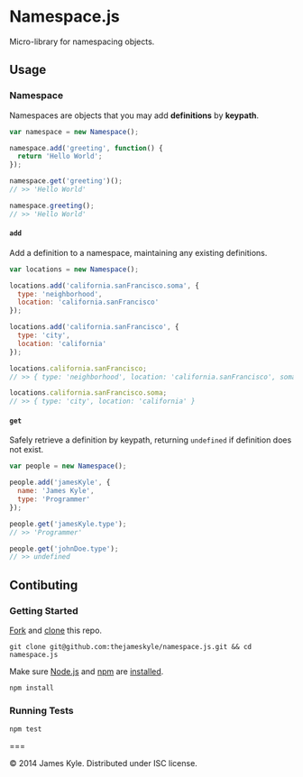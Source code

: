 Namespace.js
============

Micro-library for namespacing objects.

## Usage

### Namespace

Namespaces are objects that you may add **definitions** by **keypath**.

```js
var namespace = new Namespace();

namespace.add('greeting', function() {
  return 'Hello World';
});

namespace.get('greeting')();
// >> 'Hello World'

namespace.greeting();
// >> 'Hello World'
```

#### `add`

Add a definition to a namespace, maintaining any existing definitions.

```js
var locations = new Namespace();

locations.add('california.sanFrancisco.soma', {
  type: 'neighborhood',
  location: 'california.sanFrancisco'
});

locations.add('california.sanFrancisco', {
  type: 'city',
  location: 'california'
});

locations.california.sanFrancisco;
// >> { type: 'neighborhood', location: 'california.sanFrancisco', soma: {...} }

locations.california.sanFrancisco.soma;
// >> { type: 'city', location: 'california' }
```

#### `get`

Safely retrieve a definition by keypath, returning `undefined` if definition does not exist.

```js
var people = new Namespace();

people.add('jamesKyle', {
  name: 'James Kyle',
  type: 'Programmer'
});

people.get('jamesKyle.type');
// >> 'Programmer'

people.get('johnDoe.type');
// >> undefined
```

## Contibuting

### Getting Started

[Fork](https://help.github.com/articles/fork-a-repo/) and
[clone](http://git-scm.com/docs/git-clone) this repo.

```
git clone git@github.com:thejameskyle/namespace.js.git && cd namespace.js
```

Make sure [Node.js](http://nodejs.org/) and [npm](https://www.npmjs.org/) are
[installed](http://nodejs.org/download/).

```
npm install
```

### Running Tests

```
npm test
```

===

© 2014 James Kyle. Distributed under ISC license.
